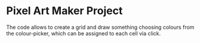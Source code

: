 # Pixel Art Maker Project

The code allows to create a grid and draw something choosing colours from the colour-picker, which can be assigned to each cell via click.
